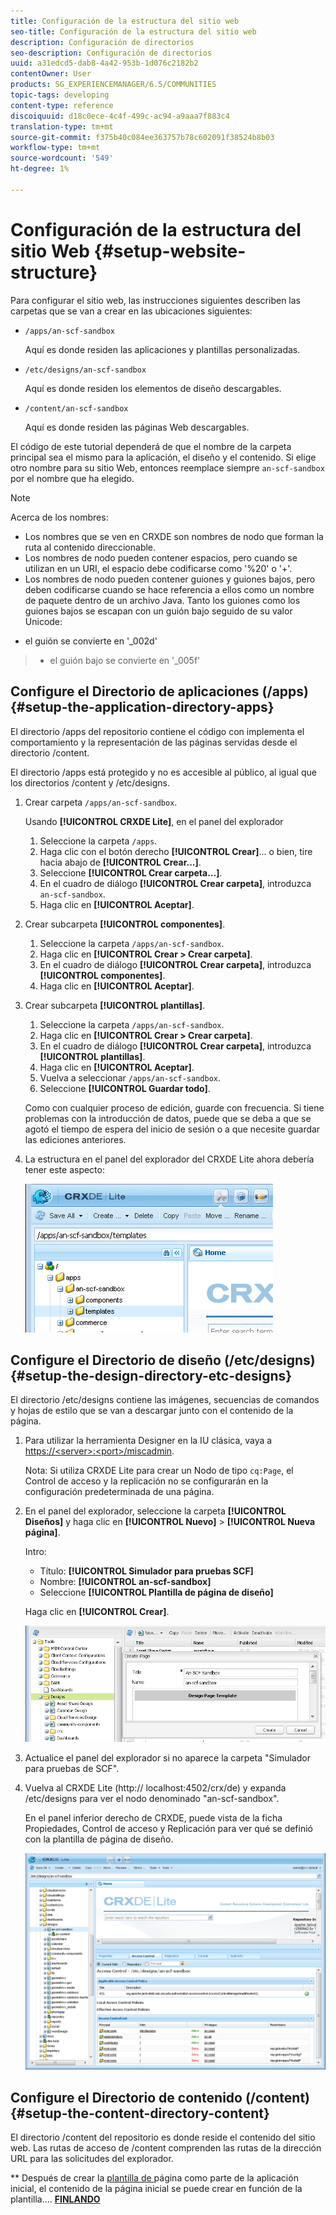 ```yaml
---
title: Configuración de la estructura del sitio web
seo-title: Configuración de la estructura del sitio web
description: Configuración de directorios
seo-description: Configuración de directorios
uuid: a31edcd5-dab8-4a42-953b-1d076c2182b2
contentOwner: User
products: SG_EXPERIENCEMANAGER/6.5/COMMUNITIES
topic-tags: developing
content-type: reference
discoiquuid: d18c0ece-4c4f-499c-ac94-a9aaa7f883c4
translation-type: tm+mt
source-git-commit: f375b40c084ee363757b78c602091f38524b8b03
workflow-type: tm+mt
source-wordcount: '549'
ht-degree: 1%

---
```



# Configuración de la estructura del sitio Web {#setup-website-structure}

Para configurar el sitio web, las instrucciones siguientes describen las carpetas que se van a crear en las ubicaciones siguientes:

* `/apps/an-scf-sandbox`

   Aquí es donde residen las aplicaciones y plantillas personalizadas.

* `/etc/designs/an-scf-sandbox`

   Aquí es donde residen los elementos de diseño descargables.

* `/content/an-scf-sandbox`

   Aquí es donde residen las páginas Web descargables.

El código de este tutorial dependerá de que el nombre de la carpeta principal sea el mismo para la aplicación, el diseño y el contenido. Si elige otro nombre para su sitio Web, entonces reemplace siempre `an-scf-sandbox` por el nombre que ha elegido.

>[!NOTE]
>
>Acerca de los nombres:
>
>* Los nombres que se ven en CRXDE son nombres de nodo que forman la ruta al contenido direccionable.
>* Los nombres de nodo pueden contener espacios, pero cuando se utilizan en un URI, el espacio debe codificarse como &#39;%20&#39; o &#39;+&#39;.
>* Los nombres de nodo pueden contener guiones y guiones bajos, pero deben codificarse cuando se hace referencia a ellos como un nombre de paquete dentro de un archivo Java. Tanto los guiones como los guiones bajos se escapan con un guión bajo seguido de su valor Unicode:

   >
   >   
   * el guión se convierte en &#39;_002d&#39;
   >   * el guión bajo se convierte en &#39;_005f&#39;


## Configure el Directorio de aplicaciones (/apps) {#setup-the-application-directory-apps}

El directorio /apps del repositorio contiene el código con implementa el comportamiento y la representación de las páginas servidas desde el directorio /content.

El directorio /apps está protegido y no es accesible al público, al igual que los directorios /content y /etc/designs.

1. Crear carpeta `/apps/an-scf-sandbox`.

   Usando **[!UICONTROL CRXDE Lite]**, en el panel del explorador

   1. Seleccione la carpeta `/apps`.
   1. Haga clic con el botón derecho **[!UICONTROL Crear]**... o bien, tire hacia abajo de **[!UICONTROL Crear...]**.
   1. Seleccione **[!UICONTROL Crear carpeta...]**.
   1. En el cuadro de diálogo **[!UICONTROL Crear carpeta]**, introduzca `an-scf-sandbox`.
   1. Haga clic en **[!UICONTROL Aceptar]**.

1. Crear subcarpeta **[!UICONTROL componentes]**.

   1. Seleccione la carpeta `/apps/an-scf-sandbox`.
   1. Haga clic en **[!UICONTROL Crear > Crear carpeta]**.
   1. En el cuadro de diálogo **[!UICONTROL Crear carpeta]**, introduzca **[!UICONTROL componentes]**.
   1. Haga clic en **[!UICONTROL Aceptar]**.

1. Crear subcarpeta **[!UICONTROL plantillas]**.

   1. Seleccione la carpeta `/apps/an-scf-sandbox`.
   1. Haga clic en **[!UICONTROL Crear > Crear carpeta]**.
   1. En el cuadro de diálogo **[!UICONTROL Crear carpeta]**, introduzca **[!UICONTROL plantillas]**.
   1. Haga clic en **[!UICONTROL Aceptar]**.
   1. Vuelva a seleccionar `/apps/an-scf-sandbox`.
   1. Seleccione **[!UICONTROL Guardar todo]**.

   Como con cualquier proceso de edición, guarde con frecuencia. Si tiene problemas con la introducción de datos, puede que se deba a que se agotó el tiempo de espera del inicio de sesión o a que necesite guardar las ediciones anteriores.

1. La estructura en el panel del explorador del CRXDE Lite ahora debería tener este aspecto:

   ![crxde-template](assets/crxde-template.png)

## Configure el Directorio de diseño (/etc/designs) {#setup-the-design-directory-etc-designs}

El directorio /etc/designs contiene las imágenes, secuencias de comandos y hojas de estilo que se van a descargar junto con el contenido de la página.

1. Para utilizar la herramienta Designer en la IU clásica, vaya a [https://&lt;server>:&lt;port>/miscadmin](http://localhost:4502/miscadmin).

   Nota: Si utiliza CRXDE Lite para crear un Nodo de tipo `cq:Page`, el Control de acceso y la replicación no se configurarán en la configuración predeterminada de una página.

1. En el panel del explorador, seleccione la carpeta **[!UICONTROL Diseños]** y haga clic en **[!UICONTROL Nuevo]** > **[!UICONTROL Nueva página]**.

   Intro:

   * Título: **[!UICONTROL Simulador para pruebas SCF]**
   * Nombre: **[!UICONTROL an-scf-sandbox]**
   * Seleccione **[!UICONTROL Plantilla de página de diseño]**

   Haga clic en **[!UICONTROL Crear]**.

   ![design-template](assets/design-template.png)

1. Actualice el panel del explorador si no aparece la carpeta &quot;Simulador para pruebas de SCF&quot;.

1. Vuelva al CRXDE Lite (http:// localhost:4502/crx/de) y expanda /etc/designs para ver el nodo denominado &quot;an-scf-sandbox&quot;.

   En el panel inferior derecho de CRXDE, puede vista de la ficha Propiedades, Control de acceso y Replicación para ver qué se definió con la plantilla de página de diseño.

   ![crxde-configure-template](assets/crxde-configure-template.png)

## Configure el Directorio de contenido (/content) {#setup-the-content-directory-content}

El directorio /content del repositorio es donde reside el contenido del sitio web. Las rutas de acceso de /content comprenden las rutas de la dirección URL para las solicitudes del explorador.

** Después de crear la  [plantilla de ](initial-app.md#createthepagetemplate) página como parte de la aplicación inicial, el contenido de la página inicial se puede crear en función de la plantilla....  [**FINLANDO**](initial-app.md)
